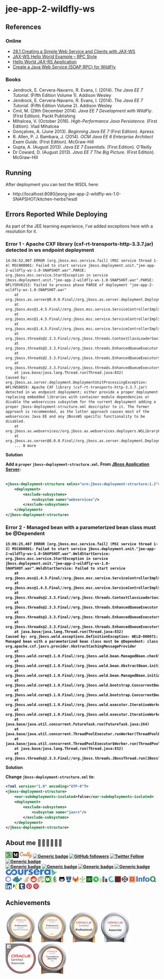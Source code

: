 # jee-app-2-wildfly-ws

## References

### Online

-   [28.1 Creating a Simple Web Service and Clients with JAX-WS](https://docs.oracle.com/javaee/7/tutorial/jaxws001.htm)
-   [JAX-WS Hello World Example – RPC Style](https://examples.javacodegeeks.com/enterprise-java/jws/jax-ws-hello-world-example-rpc-style/)
-   [Hello World JAX-RS Application](https://www.journaldev.com/9191/java-web-services-tutorial)
-   [Create a Java Web Service (SOAP RPC) for WildFly](https://www.learn-it-with-examples.com/development/java/java-web-services/create-simple-java-web-service-soap-rpc-web-app.html)

### Books

-   Jendrock, E. Cervera-Navarro, R. Evans, I. (2014). <i>The Java EE 7 Tutorial</i>. (Fifth Edition Volume 1). Addison Wesley
-   Jendrock, E. Cervera-Navarro, R. Evans, I. (2014). <i>The Java EE 7 Tutorial</i>. (Fifth Edition Volume 2). Addison Wesley
- Ćmil, M. (29th December 2014). <i>Java EE 7 Development with WildFly</i>. (First Edition). Packt Publishing
-   Mihalcea, V. (October 2016). <i>High-Performance Java Persistence</i>. (First Edition). Vlad Mihalcea
-   Gonçalves, A. (June 2013). <i>Beginning Java EE 7</i> (First Edition). Apress
-   R. Allen, P. J. Bambara, J. (2014). <i>OCM Java EE 6 Enterprise Architect Exam Guide</i>. (First Edition). McGraw-Hill
-   Gupta, A. (August 2013). <i>Java EE 7 Essentials</i>. (First Edition). O'Reilly
-   Dr Coward, D. (August 2013). <i>Java EE 7 The Big Picture</i>. (First Edition). McGraw-Hill

## Running

After deployment you can test the WSDL here:

-   http://localhost:8080/jeorg-jee-app-2-wildfly-ws-1.0-SNAPSHOT/kitchen-herbs?wsdl

## Errors Reported While  Deploying

As part of the JEE learning experience, I've added exceptions here with a resolution for it.

### Error 1 - Apache CXF library (cxf-rt-transports-http-3.3.7.jar) detected in ws endpoint deployment

```shell
14:56:52,007 ERROR [org.jboss.msc.service.fail] (MSC service thread 1-4) MSC000001: Failed to start service jboss.deployment.unit."jee-app-2-wildfly-ws-1.0-SNAPSHOT.war".PARSE: org.jboss.msc.service.StartException in service jboss.deployment.unit."jee-app-2-wildfly-ws-1.0-SNAPSHOT.war".PARSE: WFLYSRV0153: Failed to process phase PARSE of deployment "jee-app-2-wildfly-ws-1.0-SNAPSHOT.war"
	at org.jboss.as.server@8.0.0.Final//org.jboss.as.server.deployment.DeploymentUnitPhaseService.start(DeploymentUnitPhaseService.java:183)
	at org.jboss.msc@1.4.5.Final//org.jboss.msc.service.ServiceControllerImpl$StartTask.startService(ServiceControllerImpl.java:1738)
	at org.jboss.msc@1.4.5.Final//org.jboss.msc.service.ServiceControllerImpl$StartTask.execute(ServiceControllerImpl.java:1700)
	at org.jboss.msc@1.4.5.Final//org.jboss.msc.service.ServiceControllerImpl$ControllerTask.run(ServiceControllerImpl.java:1558)
	at org.jboss.threads@2.3.3.Final//org.jboss.threads.ContextClassLoaderSavingRunnable.run(ContextClassLoaderSavingRunnable.java:35)
	at org.jboss.threads@2.3.3.Final//org.jboss.threads.EnhancedQueueExecutor.safeRun(EnhancedQueueExecutor.java:1982)
	at org.jboss.threads@2.3.3.Final//org.jboss.threads.EnhancedQueueExecutor$ThreadBody.doRunTask(EnhancedQueueExecutor.java:1486)
	at org.jboss.threads@2.3.3.Final//org.jboss.threads.EnhancedQueueExecutor$ThreadBody.run(EnhancedQueueExecutor.java:1377)
	at java.base/java.lang.Thread.run(Thread.java:832)
Caused by: org.jboss.as.server.deployment.DeploymentUnitProcessingException: WFLYWS0059: Apache CXF library (cxf-rt-transports-http-3.3.7.jar) detected in ws endpoint deployment; either provide a proper deployment replacing embedded libraries with container module dependencies or disable the webservices subsystem for the current deployment adding a proper jboss-deployment-structure.xml descriptor to it. The former approach is recommended, as the latter approach causes most of the webservices Java EE and any JBossWS specific functionality to be disabled.
	at org.jboss.as.webservices//org.jboss.as.webservices.deployers.WSLibraryFilterProcessor.deploy(WSLibraryFilterProcessor.java:70)
	at org.jboss.as.server@8.0.0.Final//org.jboss.as.server.deployment.DeploymentUnitPhaseService.start(DeploymentUnitPhaseService.java:176)
	... 8 more
```

<b>Solution<b>

Add a `proper` `jboss-deployment-structure.xml`. From [JBoss Application Server](https://cxf.apache.org/docs/application-server-specific-configuration-guide.html):

```xml

<jboss-deployment-structure xmlns="urn:jboss:deployment-structure:1.2">
    <deployment>
        <exclude-subsystems>
            <subsystem name="webservices"/>
        </exclude-subsystems>
    </deployment>
</jboss-deployment-structure>
```

### Error 2 - Managed bean with a parameterized bean class must be @Dependent

```shell
15:06:25,407 ERROR [org.jboss.msc.service.fail] (MSC service thread 1-3) MSC000001: Failed to start service jboss.deployment.unit."jee-app-2-wildfly-ws-1.0-SNAPSHOT.war".WeldStartService: org.jboss.msc.service.StartException in service jboss.deployment.unit."jee-app-2-wildfly-ws-1.0-SNAPSHOT.war".WeldStartService: Failed to start service
	at org.jboss.msc@1.4.5.Final//org.jboss.msc.service.ServiceControllerImpl$StartTask.execute(ServiceControllerImpl.java:1730)
	at org.jboss.msc@1.4.5.Final//org.jboss.msc.service.ServiceControllerImpl$ControllerTask.run(ServiceControllerImpl.java:1558)
	at org.jboss.threads@2.3.3.Final//org.jboss.threads.ContextClassLoaderSavingRunnable.run(ContextClassLoaderSavingRunnable.java:35)
	at org.jboss.threads@2.3.3.Final//org.jboss.threads.EnhancedQueueExecutor.safeRun(EnhancedQueueExecutor.java:1982)
	at org.jboss.threads@2.3.3.Final//org.jboss.threads.EnhancedQueueExecutor$ThreadBody.doRunTask(EnhancedQueueExecutor.java:1486)
	at org.jboss.threads@2.3.3.Final//org.jboss.threads.EnhancedQueueExecutor$ThreadBody.run(EnhancedQueueExecutor.java:1377)
	at java.base/java.lang.Thread.run(Thread.java:832)
Caused by: org.jboss.weld.exceptions.DefinitionException: WELD-000071: Managed bean with a parameterized bean class must be @Dependent: class org.apache.cxf.jaxrs.provider.AbstractCachingMessageProvider
	at org.jboss.weld.core@3.1.0.Final//org.jboss.weld.bean.ManagedBean.checkType(ManagedBean.java:211)
	at org.jboss.weld.core@3.1.0.Final//org.jboss.weld.bean.AbstractBean.initializeAfterBeanDiscovery(AbstractBean.java:108)
	at org.jboss.weld.core@3.1.0.Final//org.jboss.weld.bean.ManagedBean.initializeAfterBeanDiscovery(ManagedBean.java:122)
	at org.jboss.weld.core@3.1.0.Final//org.jboss.weld.bootstrap.ConcurrentBeanDeployer$AfterBeanDiscoveryInitializerFactory.doWork(ConcurrentBeanDeployer.java:111)
	at org.jboss.weld.core@3.1.0.Final//org.jboss.weld.bootstrap.ConcurrentBeanDeployer$AfterBeanDiscoveryInitializerFactory.doWork(ConcurrentBeanDeployer.java:102)
	at org.jboss.weld.core@3.1.0.Final//org.jboss.weld.executor.IterativeWorkerTaskFactory$1.call(IterativeWorkerTaskFactory.java:62)
	at org.jboss.weld.core@3.1.0.Final//org.jboss.weld.executor.IterativeWorkerTaskFactory$1.call(IterativeWorkerTaskFactory.java:55)
	at java.base/java.util.concurrent.FutureTask.run(FutureTask.java:264)
	at java.base/java.util.concurrent.ThreadPoolExecutor.runWorker(ThreadPoolExecutor.java:1130)
	at java.base/java.util.concurrent.ThreadPoolExecutor$Worker.run(ThreadPoolExecutor.java:630)
	at java.base/java.lang.Thread.run(Thread.java:832)
	at org.jboss.threads@2.3.3.Final//org.jboss.threads.JBossThread.run(JBossThread.java:485)
```

<b>Solution</b>

Change `jboss-deployment-structure.xml` to:

```xml
<?xml version="1.0" encoding="UTF-8"?>
<jboss-deployment-structure>
    <ear-subdeployments-isolated>false</ear-subdeployments-isolated>
    <deployment>
        <exclude-subsystems>
            <subsystem name="jaxrs"/>
        </exclude-subsystems>
    </deployment>
</jboss-deployment-structure>
```

## About me 👨🏽‍💻🚀🏳️‍🌈

[![alt text](https://raw.githubusercontent.com/jesperancinha/project-signer/master/project-signer-templates/icons-20/JEOrgLogo-20.png "João Esperancinha Homepage")](http://joaofilipesabinoesperancinha.nl)
[![alt text](https://raw.githubusercontent.com/jesperancinha/project-signer/master/project-signer-templates/icons-20/medium-20.png "Medium")](https://medium.com/@jofisaes)
[![alt text](https://raw.githubusercontent.com/jesperancinha/project-signer/master/project-signer-templates/icons-20/credly-20.png "Credly")](https://www.credly.com/users/joao-esperancinha)
[![Generic badge](https://img.shields.io/static/v1.svg?label=Homepage&message=joaofilipesabinoesperancinha.nl&color=6495ED "João Esperancinha Homepage")](https://joaofilipesabinoesperancinha.nl/)
[![GitHub followers](https://img.shields.io/github/followers/jesperancinha.svg?label=jesperancinha&style=social "GitHub")](https://github.com/jesperancinha)
[![Twitter Follow](https://img.shields.io/twitter/follow/joaofse?label=João%20Esperancinha&style=social "Twitter")](https://twitter.com/joaofse)
[![Generic badge](https://img.shields.io/static/v1.svg?label=GitHub&message=JEsperancinhaOrg&color=yellow "jesperancinha.org dependencies")](https://github.com/JEsperancinhaOrg)   
[![Generic badge](https://img.shields.io/static/v1.svg?label=Articles&message=Across%20The%20Web&color=purple)](https://github.com/jesperancinha/project-signer/blob/master/project-signer-templates/Articles.md)
[![Generic badge](https://img.shields.io/static/v1.svg?label=Webapp&message=Image%20Train%20Filters&color=6495ED)](http://itf.joaofilipesabinoesperancinha.nl/)
[![Generic badge](https://img.shields.io/static/v1.svg?label=All%20Badges&message=Badges&color=red "All badges")](https://joaofilipesabinoesperancinha.nl/badges)
[![Generic badge](https://img.shields.io/static/v1.svg?label=Status&message=Project%20Status&color=red "Project statuses")](https://github.com/jesperancinha/project-signer/blob/master/project-signer-templates/Status.md)
[![alt text](https://raw.githubusercontent.com/jesperancinha/project-signer/master/project-signer-templates/icons-20/coursera-20.png "Coursera")](https://www.coursera.org/user/da3ff90299fa9297e283ee8e65364ffb)
[![alt text](https://raw.githubusercontent.com/jesperancinha/project-signer/master/project-signer-templates/icons-20/google-apps-20.png "Google Apps")](https://play.google.com/store/apps/developer?id=Joao+Filipe+Sabino+Esperancinha)   
[![alt text](https://raw.githubusercontent.com/jesperancinha/project-signer/master/project-signer-templates/icons-20/sonatype-20.png "Sonatype Search Repos")](https://search.maven.org/search?q=org.jesperancinha)
[![alt text](https://raw.githubusercontent.com/jesperancinha/project-signer/master/project-signer-templates/icons-20/docker-20.png "Docker Images")](https://hub.docker.com/u/jesperancinha)
[![alt text](https://raw.githubusercontent.com/jesperancinha/project-signer/master/project-signer-templates/icons-20/stack-overflow-20.png)](https://stackoverflow.com/users/3702839/joao-esperancinha)
[![alt text](https://raw.githubusercontent.com/jesperancinha/project-signer/master/project-signer-templates/icons-20/reddit-20.png "Reddit")](https://www.reddit.com/user/jesperancinha/)
[![alt text](https://raw.githubusercontent.com/jesperancinha/project-signer/master/project-signer-templates/icons-20/devto-20.png "Dev To")](https://dev.to/jofisaes)
[![alt text](https://raw.githubusercontent.com/jesperancinha/project-signer/master/project-signer-templates/icons-20/hackernoon-20.jpeg "Hackernoon")](https://hackernoon.com/@jesperancinha)
[![alt text](https://raw.githubusercontent.com/jesperancinha/project-signer/master/project-signer-templates/icons-20/codeproject-20.png "Code Project")](https://www.codeproject.com/Members/jesperancinha)
[![alt text](https://raw.githubusercontent.com/jesperancinha/project-signer/master/project-signer-templates/icons-20/github-20.png "GitHub")](https://github.com/jesperancinha)
[![alt text](https://raw.githubusercontent.com/jesperancinha/project-signer/master/project-signer-templates/icons-20/bitbucket-20.png "BitBucket")](https://bitbucket.org/jesperancinha)
[![alt text](https://raw.githubusercontent.com/jesperancinha/project-signer/master/project-signer-templates/icons-20/gitlab-20.png "GitLab")](https://gitlab.com/jesperancinha)
[![alt text](https://raw.githubusercontent.com/jesperancinha/project-signer/master/project-signer-templates/icons-20/bintray-20.png "BinTray")](https://bintray.com/jesperancinha)
[![alt text](https://raw.githubusercontent.com/jesperancinha/project-signer/master/project-signer-templates/icons-20/free-code-camp-20.jpg "FreeCodeCamp")](https://www.freecodecamp.org/jofisaes)
[![alt text](https://raw.githubusercontent.com/jesperancinha/project-signer/master/project-signer-templates/icons-20/hackerrank-20.png "HackerRank")](https://www.hackerrank.com/jofisaes)
[![alt text](https://raw.githubusercontent.com/jesperancinha/project-signer/master/project-signer-templates/icons-20/codeforces-20.png "Code Forces")](https://codeforces.com/profile/jesperancinha)
[![alt text](https://raw.githubusercontent.com/jesperancinha/project-signer/master/project-signer-templates/icons-20/codebyte-20.png "Codebyte")](https://coderbyte.com/profile/jesperancinha)
[![alt text](https://raw.githubusercontent.com/jesperancinha/project-signer/master/project-signer-templates/icons-20/codewars-20.png "CodeWars")](https://www.codewars.com/users/jesperancinha)
[![alt text](https://raw.githubusercontent.com/jesperancinha/project-signer/master/project-signer-templates/icons-20/codepen-20.png "Code Pen")](https://codepen.io/jesperancinha)
[![alt text](https://raw.githubusercontent.com/jesperancinha/project-signer/master/project-signer-templates/icons-20/hacker-news-20.png "Hacker News")](https://news.ycombinator.com/user?id=jesperancinha)
[![alt text](https://raw.githubusercontent.com/jesperancinha/project-signer/master/project-signer-templates/icons-20/infoq-20.png "InfoQ")](https://www.infoq.com/profile/Joao-Esperancinha.2/)
[![alt text](https://raw.githubusercontent.com/jesperancinha/project-signer/master/project-signer-templates/icons-20/linkedin-20.png "LinkedIn")](https://www.linkedin.com/in/joaoesperancinha/)
[![alt text](https://raw.githubusercontent.com/jesperancinha/project-signer/master/project-signer-templates/icons-20/xing-20.png "Xing")](https://www.xing.com/profile/Joao_Esperancinha/cv)
[![alt text](https://raw.githubusercontent.com/jesperancinha/project-signer/master/project-signer-templates/icons-20/tumblr-20.png "Tumblr")](https://jofisaes.tumblr.com/)
[![alt text](https://raw.githubusercontent.com/jesperancinha/project-signer/master/project-signer-templates/icons-20/pinterest-20.png "Pinterest")](https://nl.pinterest.com/jesperancinha/)
[![alt text](https://raw.githubusercontent.com/jesperancinha/project-signer/master/project-signer-templates/icons-20/quora-20.png "Quora")](https://nl.quora.com/profile/Jo%C3%A3o-Esperancinha)

## Achievements

[![Oracle Certified Professional, JEE 7 Developer](https://raw.githubusercontent.com/jesperancinha/project-signer/master/project-signer-templates/badges/oracle-certified-professional-java-ee-7-application-developer-100.png "Oracle Certified Professional, JEE7 Developer")](https://www.credly.com/badges/27a14e06-f591-4105-91ca-8c3215ef39a2)
[![Oracle Certified Professional, Java SE 11 Programmer](https://raw.githubusercontent.com/jesperancinha/project-signer/master/project-signer-templates/badges/oracle-certified-professional-java-se-11-developer-100.png "Oracle Certified Professional, Java SE 11 Programmer")](https://www.credly.com/badges/87609d8e-27c5-45c9-9e42-60a5e9283280)
[![Oracle Certified Professional, Java SE 8 Programmer](https://raw.githubusercontent.com/jesperancinha/project-signer/master/project-signer-templates/badges/oracle-certified-professional-java-se-8-programmer-100.png "Oracle Certified Professional, Java SE 8 Programmer")](https://www.credly.com/badges/92e036f5-4e11-4cff-9935-3e62266d2074)
[![Oracle Certified Associate, Java SE 8 Programmer](https://raw.githubusercontent.com/jesperancinha/project-signer/master/project-signer-templates/badges/oracle-certified-associate-java-se-8-programmer-100.png "Oracle Certified Associate, Java SE 8 Programmer")](https://www.credly.com/badges/a206436d-6fd8-4ca1-8feb-38a838446ee7)
[![Oracle Certified Associate, Java SE 7 Programmer](https://raw.githubusercontent.com/jesperancinha/project-signer/master/project-signer-templates/badges/oracle-certified-associate-java-se-7-programmer-100.png "Oracle Certified Associate, Java SE 7 Programmer")](https://www.credly.com/badges/f4c6cc1e-cb52-432b-904d-36d266112225)
[![Oracle Certified Junior Associate](https://raw.githubusercontent.com/jesperancinha/project-signer/master/project-signer-templates/badges/oracle-certified-foundations-associate-java-100.png "Oracle Certified Foundations Associate")](https://www.credly.com/badges/6db92c1e-7bca-4856-9543-0d5ed0182794)
